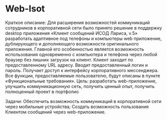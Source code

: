 # Web-Isot
Краткое описание:
Для расширения возможностей коммуникаций сотрудников в корпоративной сети было принято решение в поддержку desktop приложения «Клиент сообщений ИСОД Лариса, v.5» разработать адаптивное под телефоны и компьютеры web приложение, дублирующего и дополняющего возможности оригинального приложения.
Главной его особенностью является возможность использования одновременно с компьютера и телефона через любой браузер без лишних загрузок на клиент.
Клиент заходит по предоставленному URL адресу. Вводит предоставленный логин и пароль. Получает доступ к интерфейсу корпоративного мессенджера. 
Все функции, предоставляемые пользователю, будут описаны в пункте «Функциональные требования».
Цель: разработать web-приложение, улучшить коммуникационную сеть, получить ценный опыт, получить полноценный проект в портфолио

Задачи:
Обеспечить возможность коммуникаций в корпоративной сети через мобильные устройства;
Создать возможность пользования Клиентом сообщений через web-приложение.

